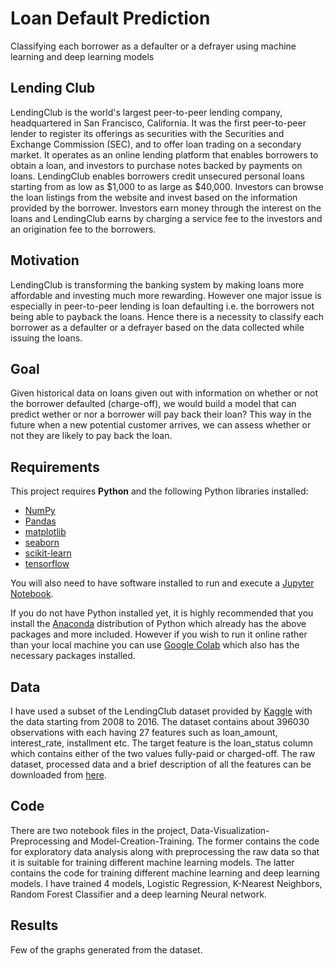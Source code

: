 # Loan Default Prediction
Classifying each borrower as a defaulter or a defrayer using machine learning and deep learning models

## Lending Club
LendingClub is the world's largest peer-to-peer lending company, headquartered in San Francisco, California. It was the first peer-to-peer lender to register its offerings as securities with the Securities and Exchange Commission (SEC), and to offer loan trading on a secondary market. It operates as an online lending platform that enables borrowers to obtain a loan, and investors to purchase notes backed by payments on loans. 
LendingClub enables borrowers credit unsecured personal loans starting from as low as $1,000 to as large as $40,000. Investors can browse the loan listings from the website and invest based on the information provided by the borrower. Investors earn money through the interest on the loans and LendingClub earns by charging a service fee to the investors and an origination fee to the borrowers. 

## Motivation
LendingClub is transforming the banking system by making loans more affordable and investing much more rewarding. However one major issue is especially in peer-to-peer lending is loan defaulting i.e. the borrowers not being able to payback the loans. Hence there is a necessity to classify each borrower as a defaulter or a defrayer based on the data collected while issuing the loans.

## Goal
Given historical data on loans given out with information on whether or not the borrower defaulted (charge-off), we would build a model that can predict wether or nor a borrower will pay back their loan? This way in the future when a new potential customer arrives, we can assess whether or not they are likely to pay back the loan.

## Requirements

This project requires **Python** and the following Python libraries installed:

- [NumPy](http://www.numpy.org/)
- [Pandas](http://pandas.pydata.org/)
- [matplotlib](http://matplotlib.org/)
- [seaborn](https://seaborn.pydata.org/)
- [scikit-learn](http://scikit-learn.org/stable/)
- [tensorflow](https://www.tensorflow.org/)

You will also need to have software installed to run and execute a [Jupyter Notebook](http://jupyter.org/install.html).

If you do not have Python installed yet, it is highly recommended that you install the [Anaconda](https://www.anaconda.com/download/) distribution of Python  which already has the above packages and more included. However if you wish to run it online rather than your local machine you can use [Google Colab](https://colab.research.google.com/) which also has the necessary packages installed.

## Data

I have used a subset of the LendingClub dataset provided by [Kaggle](https://www.kaggle.com/wordsforthewise/lending-club) with the data starting from 2008 to 2016. The dataset contains about 396030 observations with each having 27 features such as loan_amount, interest_rate, installment etc. The target feature is the loan_status column which contains either of the two values fully-paid or charged-off. The raw dataset, processed data and a brief description of all the features can be downloaded from [here](https://drive.google.com/file/d/1SrzBD1Kj_O38f90hsubiRuqbLWwZa9LY/view?usp=sharing).

## Code 

There are two notebook files in the project, Data-Visualization-Preprocessing and Model-Creation-Training. The former contains the code for exploratory data analysis along with preprocessing the raw data so that it is suitable for training different machine learning models. The latter contains the code for training different machine learning and deep learning models. I have trained 4 models, Logistic Regression, K-Nearest Neighbors, Random Forest Classifier and a deep learning Neural network.

## Results

Few of the graphs generated from the dataset.


